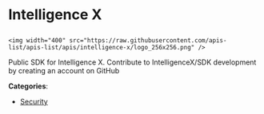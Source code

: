 # Intelligence X<p align="center">
    <img width="400" src="https://raw.githubusercontent.com/apis-list/apis-list/apis/intelligence-x/logo_256x256.png" />
</p>

Public SDK for Intelligence X. Contribute to IntelligenceX/SDK development by creating an account on GitHub

**Categories**:

- [Security](https://github/apis-list/apis-list#security)





